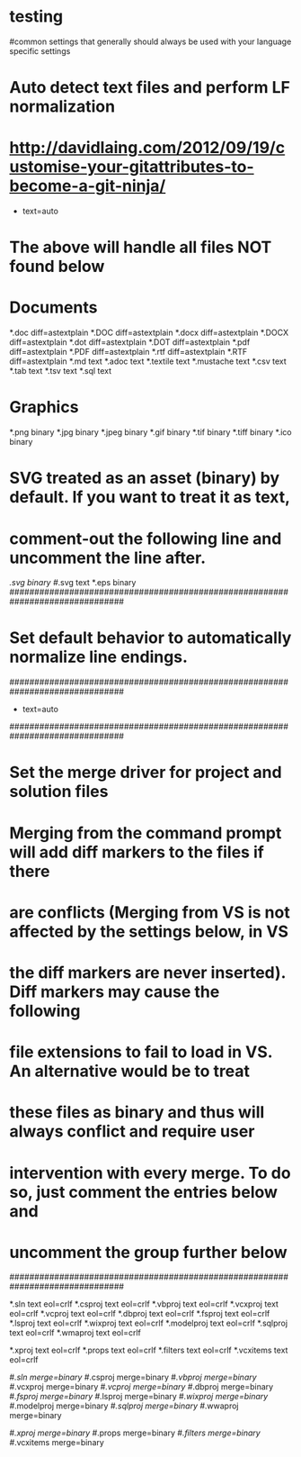 # testing
#common settings that generally should always be used with your language specific settings

# Auto detect text files and perform LF normalization
# http://davidlaing.com/2012/09/19/customise-your-gitattributes-to-become-a-git-ninja/
* text=auto

#
# The above will handle all files NOT found below
#

# Documents
*.doc	 diff=astextplain
*.DOC	 diff=astextplain
*.docx diff=astextplain
*.DOCX diff=astextplain
*.dot  diff=astextplain
*.DOT  diff=astextplain
*.pdf  diff=astextplain
*.PDF	 diff=astextplain
*.rtf	 diff=astextplain
*.RTF	 diff=astextplain
*.md text
*.adoc text
*.textile text
*.mustache text
*.csv text
*.tab text
*.tsv text
*.sql text

# Graphics
*.png binary
*.jpg binary
*.jpeg binary
*.gif binary
*.tif binary
*.tiff binary
*.ico binary
# SVG treated as an asset (binary) by default. If you want to treat it as text,
# comment-out the following line and uncomment the line after.
*.svg binary
#*.svg text
*.eps binary
###############################################################################
# Set default behavior to automatically normalize line endings.
###############################################################################
* text=auto

###############################################################################
# Set the merge driver for project and solution files
#
# Merging from the command prompt will add diff markers to the files if there
# are conflicts (Merging from VS is not affected by the settings below, in VS
# the diff markers are never inserted). Diff markers may cause the following 
# file extensions to fail to load in VS. An alternative would be to treat
# these files as binary and thus will always conflict and require user
# intervention with every merge. To do so, just comment the entries below and
# uncomment the group further below
###############################################################################

*.sln        text eol=crlf
*.csproj     text eol=crlf
*.vbproj     text eol=crlf
*.vcxproj    text eol=crlf
*.vcproj     text eol=crlf
*.dbproj     text eol=crlf
*.fsproj     text eol=crlf
*.lsproj     text eol=crlf
*.wixproj    text eol=crlf
*.modelproj  text eol=crlf
*.sqlproj    text eol=crlf
*.wmaproj    text eol=crlf

*.xproj      text eol=crlf
*.props      text eol=crlf
*.filters    text eol=crlf
*.vcxitems   text eol=crlf


#*.sln       merge=binary
#*.csproj    merge=binary
#*.vbproj    merge=binary
#*.vcxproj   merge=binary
#*.vcproj    merge=binary
#*.dbproj    merge=binary
#*.fsproj    merge=binary
#*.lsproj    merge=binary
#*.wixproj   merge=binary
#*.modelproj merge=binary
#*.sqlproj   merge=binary
#*.wwaproj   merge=binary

#*.xproj     merge=binary
#*.props     merge=binary
#*.filters   merge=binary
#*.vcxitems  merge=binary

